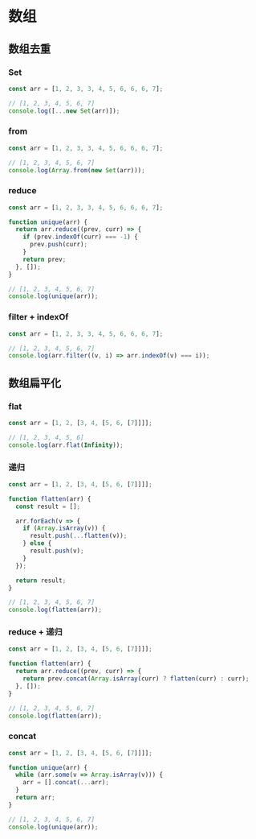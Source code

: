 # 数组

## 数组去重

### Set

``` javascript
const arr = [1, 2, 3, 3, 4, 5, 6, 6, 6, 7];

// [1, 2, 3, 4, 5, 6, 7]
console.log([...new Set(arr)]);
```

### from

``` javascript
const arr = [1, 2, 3, 3, 4, 5, 6, 6, 6, 7];

// [1, 2, 3, 4, 5, 6, 7]
console.log(Array.from(new Set(arr)));
```

### reduce

``` javascript
const arr = [1, 2, 3, 3, 4, 5, 6, 6, 6, 7];

function unique(arr) {
  return arr.reduce((prev, curr) => {
    if (prev.indexOf(curr) === -1) {
      prev.push(curr);
    }
    return prev;
  }, []);
}

// [1, 2, 3, 4, 5, 6, 7]
console.log(unique(arr));
```

### filter + indexOf

``` javascript
const arr = [1, 2, 3, 3, 4, 5, 6, 6, 6, 7];

// [1, 2, 3, 4, 5, 6, 7]
console.log(arr.filter((v, i) => arr.indexOf(v) === i));
```

## 数组扁平化

### flat

``` javascript
const arr = [1, 2, [3, 4, [5, 6, [7]]]];

// [1, 2, 3, 4, 5, 6]
console.log(arr.flat(Infinity));
```

### 递归

``` javascript
const arr = [1, 2, [3, 4, [5, 6, [7]]]];

function flatten(arr) {
  const result = [];

  arr.forEach(v => {
    if (Array.isArray(v)) {
      result.push(...flatten(v));
    } else {
      result.push(v);
    }
  });

  return result;
}

// [1, 2, 3, 4, 5, 6, 7]
console.log(flatten(arr));
```

### reduce + 递归

``` javascript
const arr = [1, 2, [3, 4, [5, 6, [7]]]];

function flatten(arr) {
  return arr.reduce((prev, curr) => {
    return prev.concat(Array.isArray(curr) ? flatten(curr) : curr);
  }, []);
}

// [1, 2, 3, 4, 5, 6, 7]
console.log(flatten(arr));
```

### concat

``` javascript
const arr = [1, 2, [3, 4, [5, 6, [7]]]];

function unique(arr) {
  while (arr.some(v => Array.isArray(v))) {
    arr = [].concat(...arr);
  }
  return arr;
}

// [1, 2, 3, 4, 5, 6, 7]
console.log(unique(arr));
```
